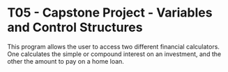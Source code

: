 # T05 - Capstone Project - Variables and Control Structures

This program allows the user to access two different financial calculators. One calculates the simple or compound interest on an investment, and the other the amount to pay on a home loan.
